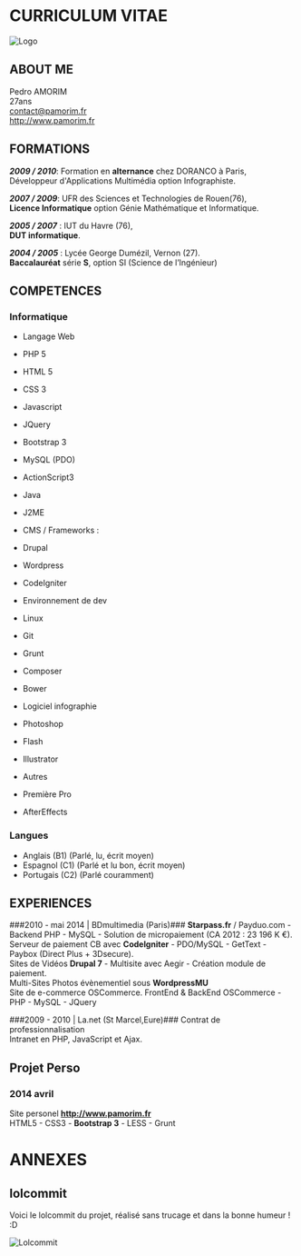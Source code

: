 # CURRICULUM VITAE #


![Logo](http://www.pamorim.fr/images/logo_lg.png)


## ABOUT ME ##

Pedro AMORIM  
27ans  
<contact@pamorim.fr>  
<http://www.pamorim.fr>  

## FORMATIONS ##

***2009 / 2010***:  Formation en **alternance** chez DORANCO à Paris,  
            Développeur d'Applications Multimédia option Infographiste.  

***2007 / 2009***:  UFR des Sciences et Technologies de Rouen(76),  
            **Licence Informatique** option Génie Mathématique et Informatique.  

***2005 / 2007*** : IUT du Havre (76),  
            **DUT informatique**.  

***2004 / 2005*** : Lycée George Dumézil, Vernon (27).  
            **Baccalauréat** série **S**, option SI (Science de l’Ingénieur)  

## COMPETENCES ##

### Informatique ###
* Langage Web
 * PHP 5
 * HTML 5
 * CSS 3
 * Javascript
 * JQuery
 * Bootstrap 3
 * MySQL (PDO)
 * ActionScript3
 * Java
 * J2ME

* CMS / Frameworks :
 * Drupal
 * Wordpress
 * CodeIgniter

* Environnement de dev
 * Linux
 * Git
 * Grunt
 * Composer
 * Bower


* Logiciel infographie
 * Photoshop
 * Flash
 * Illustrator

* Autres
 * Première Pro
 * AfterEffects


### Langues ###

* Anglais (B1) (Parlé, lu, écrit moyen)
* Espagnol (C1) (Parlé et lu bon, écrit moyen)
* Portugais (C2) (Parlé couramment)

## EXPERIENCES ##

###2010 - mai 2014 | BDmultimedia (Paris)###
 **Starpass.fr** / Payduo.com - Backend PHP - MySQL - Solution de micropaiement (CA 2012 : 23 196 K €).  
 Serveur de paiement CB avec **CodeIgniter** - PDO/MySQL - GetText - Paybox (Direct Plus + 3Dsecure).  
 Sites de Vidéos **Drupal 7** - Multisite avec Aegir - Création module de paiement.  
 Multi-Sites Photos évènementiel sous **WordpressMU**  
 Site de e-commerce OSCommerce. FrontEnd & BackEnd OSCommerce - PHP - MySQL - JQuery  

###2009 - 2010 | La.net (St Marcel,Eure)###
Contrat de professionnalisation  
Intranet en PHP, JavaScript et Ajax.  

## Projet Perso ##

### 2014 avril ###
Site personel **<http://www.pamorim.fr>**  
HTML5 - CSS3 - **Bootstrap 3** - LESS - Grunt  

# ANNEXES #

## lolcommit ##

Voici le lolcommit du projet, réalisé sans trucage et dans la bonne humeur ! :D

![Lolcommit](http://www.pamorim.fr/images/lolcommit.gif)  
